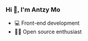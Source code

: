 ### Hi 👋, I'm Antzy Mo

- 💻 Front-end development
- 🧑‍💻 Open source enthusiast

<!-- <img align="right" alt="GIF" src="https://github.com/devSouvik/devSouvik/blob/master/gif4.gif?raw=true" width="300"/> -->

<!-- ![AntzyMo's GitHub stats](https://github-readme-stats.vercel.app/api?username=AntzyMo) -->
<!--
**AntzyMo/AntzyMo** is a ✨ _special_ ✨ repository because its `README.md` (this file) appears on your GitHub profile.

Here are some ideas to get you started:

- 🔭 I’m currently working on ...
- 🌱 I’m currently learning ...
- 👯 I’m looking to collaborate on ...
- 🤔 I’m looking for help with ...
- 💬 Ask me about ...
- 📫 How to reach me: ...
- 😄 Pronouns: ...
- ⚡ Fun fact: ...
-->
